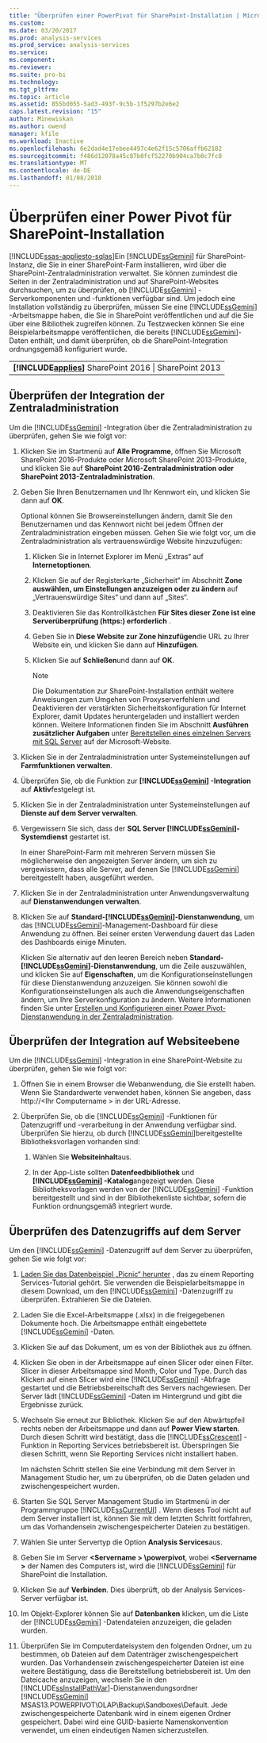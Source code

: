 ```yaml
---
title: "Überprüfen einer PowerPivot für SharePoint-Installation | Microsoft Docs"
ms.custom: 
ms.date: 03/20/2017
ms.prod: analysis-services
ms.prod_service: analysis-services
ms.service: 
ms.component: 
ms.reviewer: 
ms.suite: pro-bi
ms.technology: 
ms.tgt_pltfrm: 
ms.topic: article
ms.assetid: 855bd055-5ad3-493f-9c5b-1f5297b2e6e2
caps.latest.revision: "15"
author: Minewiskan
ms.author: owend
manager: kfile
ms.workload: Inactive
ms.openlocfilehash: 6e2dad4e17ebee4497c4e62f15c5706affb62182
ms.sourcegitcommit: f486d12078a45c87b0fcf52270b904ca7b0c7fc8
ms.translationtype: MT
ms.contentlocale: de-DE
ms.lasthandoff: 01/08/2018
---
```

# <a name="verify-a-power-pivot-for-sharepoint-installation"></a>Überprüfen einer Power Pivot für SharePoint-Installation
[!INCLUDE[ssas-appliesto-sqlas](../../../includes/ssas-appliesto-sqlas.md)]Ein [!INCLUDE[ssGemini](../../../includes/ssgemini-md.md)] für SharePoint-Instanz, die Sie in einer SharePoint-Farm installieren, wird über die SharePoint-Zentraladministration verwaltet. Sie können zumindest die Seiten in der Zentraladministration und auf SharePoint-Websites durchsuchen, um zu überprüfen, ob [!INCLUDE[ssGemini](../../../includes/ssgemini-md.md)] -Serverkomponenten und -funktionen verfügbar sind. Um jedoch eine Installation vollständig zu überprüfen, müssen Sie eine [!INCLUDE[ssGemini](../../../includes/ssgemini-md.md)] -Arbeitsmappe haben, die Sie in SharePoint veröffentlichen und auf die Sie über eine Bibliothek zugreifen können. Zu Testzwecken können Sie eine Beispielarbeitsmappe veröffentlichen, die bereits [!INCLUDE[ssGemini](../../../includes/ssgemini-md.md)]-Daten enthält, und damit überprüfen, ob die SharePoint-Integration ordnungsgemäß konfiguriert wurde.  
  
||  
|-|  
|**[!INCLUDE[applies](../../../includes/applies-md.md)]** SharePoint 2016 &#124; SharePoint 2013|  
  
##  <a name="verifyinstall"></a> Überprüfen der Integration der Zentraladministration  
 Um die [!INCLUDE[ssGemini](../../../includes/ssgemini-md.md)] -Integration über die Zentraladministration zu überprüfen, gehen Sie wie folgt vor:  
  
1.  Klicken Sie im Startmenü auf **Alle Programme**, öffnen Sie Microsoft SharePoint 2016-Produkte oder Microsoft SharePoint 2013-Produkte, und klicken Sie auf **SharePoint 2016-Zentraladministration oder SharePoint 2013-Zentraladministration**.  
  
2.  Geben Sie Ihren Benutzernamen und Ihr Kennwort ein, und klicken Sie dann auf **OK**.  
  
     Optional können Sie Browsereinstellungen ändern, damit Sie den Benutzernamen und das Kennwort nicht bei jedem Öffnen der Zentraladministration eingeben müssen. Gehen Sie wie folgt vor, um die Zentraladministration als vertrauenswürdige Website hinzuzufügen:  
  
    1.  Klicken Sie in Internet Explorer im Menü „Extras“ auf **Internetoptionen**.  
  
    2.  Klicken Sie auf der Registerkarte „Sicherheit“ im Abschnitt **Zone auswählen, um Einstellungen anzuzeigen oder zu ändern** auf „Vertrauenswürdige Sites“ und dann auf „Sites“.  
  
    3.  Deaktivieren Sie das Kontrollkästchen **Für Sites dieser Zone ist eine Serverüberprüfung (https:) erforderlich** .  
  
    4.  Geben Sie in **Diese Website zur Zone hinzufügen**die URL zu Ihrer Website ein, und klicken Sie dann auf **Hinzufügen**.  
  
    5.  Klicken Sie auf **Schließen**und dann auf **OK**.  
  
        > [!NOTE]  
        >  Die Dokumentation zur SharePoint-Installation enthält weitere Anweisungen zum Umgehen von Proxyserverfehlern und Deaktivieren der verstärkten Sicherheitskonfiguration für Internet Explorer, damit Updates heruntergeladen und installiert werden können. Weitere Informationen finden Sie im Abschnitt **Ausführen zusätzlicher Aufgaben** unter [Bereitstellen eines einzelnen Servers mit SQL Server](http://go.microsoft.com/fwlink/?LinkId=177754) auf der Microsoft-Website.  
  
3.  Klicken Sie in der Zentraladministration unter Systemeinstellungen auf **Farmfunktionen verwalten**.  
  
4.  Überprüfen Sie, ob die Funktion zur **[!INCLUDE[ssGemini](../../../includes/ssgemini-md.md)] -Integration** auf **Aktiv**festgelegt ist.  
  
5.  Klicken Sie in der Zentraladministration unter Systemeinstellungen auf **Dienste auf dem Server verwalten**.  
  
6.  Vergewissern Sie sich, dass der **SQL Server [!INCLUDE[ssGemini](../../../includes/ssgemini-md.md)]-Systemdienst** gestartet ist.  
  
     In einer SharePoint-Farm mit mehreren Servern müssen Sie möglicherweise den angezeigten Server ändern, um sich zu vergewissern, dass alle Server, auf denen Sie [!INCLUDE[ssGemini](../../../includes/ssgemini-md.md)] bereitgestellt haben, ausgeführt werden.  
  
7.  Klicken Sie in der Zentraladministration unter Anwendungsverwaltung auf **Dienstanwendungen verwalten**.  
  
8.  Klicken Sie auf **Standard-[!INCLUDE[ssGemini](../../../includes/ssgemini-md.md)]-Dienstanwendung**, um das [!INCLUDE[ssGemini](../../../includes/ssgemini-md.md)]-Management-Dashboard für diese Anwendung zu öffnen. Bei seiner ersten Verwendung dauert das Laden des Dashboards einige Minuten.  
  
     Klicken Sie alternativ auf den leeren Bereich neben **Standard-[!INCLUDE[ssGemini](../../../includes/ssgemini-md.md)]-Dienstanwendung**, um die Zeile auszuwählen, und klicken Sie auf **Eigenschaften**, um die Konfigurationseinstellungen für diese Dienstanwendung anzuzeigen. Sie können sowohl die Konfigurationseinstellungen als auch die Anwendungseigenschaften ändern, um Ihre Serverkonfiguration zu ändern. Weitere Informationen finden Sie unter [Erstellen und Konfigurieren einer Power Pivot-Dienstanwendung in der Zentraladministration](../../../analysis-services/power-pivot-sharepoint/create-and-configure-power-pivot-service-application-in-ca.md).  
  
## <a name="verify-integration-at-the-site-level"></a>Überprüfen der Integration auf Websiteebene  
 Um die [!INCLUDE[ssGemini](../../../includes/ssgemini-md.md)] -Integration in eine SharePoint-Website zu überprüfen, gehen Sie wie folgt vor:  
  
1.  Öffnen Sie in einem Browser die Webanwendung, die Sie erstellt haben. Wenn Sie Standardwerte verwendet haben, können Sie angeben, dass http://\<Ihr Computername > in der URL-Adresse.  
  
2.  Überprüfen Sie, ob die [!INCLUDE[ssGemini](../../../includes/ssgemini-md.md)] -Funktionen für Datenzugriff und -verarbeitung in der Anwendung verfügbar sind. Überprüfen Sie hierzu, ob durch [!INCLUDE[ssGemini](../../../includes/ssgemini-md.md)]bereitgestellte Bibliotheksvorlagen vorhanden sind:  
  
    1.  Wählen Sie **Websiteinhalt**aus.  
  
    2.  In der App-Liste sollten **Datenfeedbibliothek** und **[!INCLUDE[ssGemini](../../../includes/ssgemini-md.md)] -Katalog**angezeigt werden. Diese Bibliotheksvorlagen werden von der [!INCLUDE[ssGemini](../../../includes/ssgemini-md.md)] -Funktion bereitgestellt und sind in der Bibliothekenliste sichtbar, sofern die Funktion ordnungsgemäß integriert wurde.  
  
## <a name="verify-data-access-on-the-server"></a>Überprüfen des Datenzugriffs auf dem Server  
 Um den [!INCLUDE[ssGemini](../../../includes/ssgemini-md.md)] -Datenzugriff auf dem Server zu überprüfen, gehen Sie wie folgt vor:  
  
1.  [Laden Sie das Datenbeispiel „Picnic“ herunter](http://go.microsoft.com/fwlink/?LinkID=219108) , das zu einem Reporting Services-Tutorial gehört. Sie verwenden die Beispielarbeitsmappe in diesem Download, um den [!INCLUDE[ssGemini](../../../includes/ssgemini-md.md)] -Datenzugriff zu überprüfen. Extrahieren Sie die Dateien.  
  
2.  Laden Sie die Excel-Arbeitsmappe (.xlsx) in die freigegebenen Dokumente hoch. Die Arbeitsmappe enthält eingebettete [!INCLUDE[ssGemini](../../../includes/ssgemini-md.md)] -Daten.  
  
3.  Klicken Sie auf das Dokument, um es von der Bibliothek aus zu öffnen.  
  
4.  Klicken Sie oben in der Arbeitsmappe auf einen Slicer oder einen Filter. Slicer in dieser Arbeitsmappe sind Month, Color und Type. Durch das Klicken auf einen Slicer wird eine [!INCLUDE[ssGemini](../../../includes/ssgemini-md.md)] -Abfrage gestartet und die Betriebsbereitschaft des Servers nachgewiesen. Der Server lädt [!INCLUDE[ssGemini](../../../includes/ssgemini-md.md)] -Daten im Hintergrund und gibt die Ergebnisse zurück.  
  
5.  Wechseln Sie erneut zur Bibliothek. Klicken Sie auf den Abwärtspfeil rechts neben der Arbeitsmappe und dann auf **Power View starten**. Durch diesen Schritt wird bestätigt, dass die [!INCLUDE[ssCrescent](../../../includes/sscrescent-md.md)] -Funktion in Reporting Services betriebsbereit ist. Überspringen Sie diesen Schritt, wenn Sie Reporting Services nicht installiert haben.  
  
     Im nächsten Schritt stellen Sie eine Verbindung mit dem Server in Management Studio her, um zu überprüfen, ob die Daten geladen und zwischengespeichert wurden.  
  
6.  Starten Sie SQL Server Management Studio im Startmenü in der Programmgruppe [!INCLUDE[ssCurrentUI](../../../includes/sscurrentui-md.md)] . Wenn dieses Tool nicht auf dem Server installiert ist, können Sie mit dem letzten Schritt fortfahren, um das Vorhandensein zwischengespeicherter Dateien zu bestätigen.  
  
7.  Wählen Sie unter Servertyp die Option **Analysis Services**aus.  
  
8.  Geben Sie im Server  **\<Servername > \powerpivot**, wobei  **\<Servername >** der Namen des Computers ist, wird die [!INCLUDE[ssGemini](../../../includes/ssgemini-md.md)] für SharePoint die Installation.  
  
9. Klicken Sie auf **Verbinden**. Dies überprüft, ob der Analysis Services-Server verfügbar ist.  
  
10. Im Objekt-Explorer können Sie auf **Datenbanken** klicken, um die Liste der [!INCLUDE[ssGemini](../../../includes/ssgemini-md.md)] -Datendateien anzuzeigen, die geladen wurden.  
  
11. Überprüfen Sie im Computerdateisystem den folgenden Ordner, um zu bestimmen, ob Dateien auf dem Datenträger zwischengespeichert wurden. Das Vorhandensein zwischengespeicherter Dateien ist eine weitere Bestätigung, dass die Bereitstellung betriebsbereit ist. Um den Dateicache anzuzeigen, wechseln Sie in den [!INCLUDE[ssInstallPathVar](../../../includes/ssinstallpathvar-md.md)]-Dienstanwendungsordner [!INCLUDE[ssGemini](../../../includes/ssgemini-md.md)] MSAS13.POWERPIVOT\OLAP\Backup\Sandboxes\Default. Jede zwischengespeicherte Datenbank wird in einem eigenen Ordner gespeichert. Dabei wird eine GUID-basierte Namenskonvention verwendet, um einen eindeutigen Namen sicherzustellen.  
  
  
